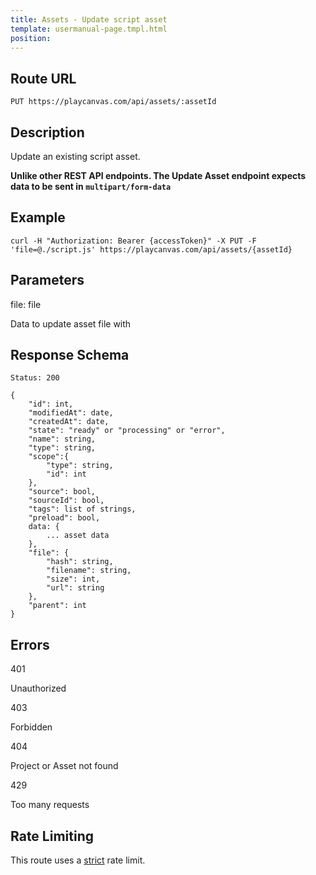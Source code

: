 ```yaml
---
title: Assets - Update script asset
template: usermanual-page.tmpl.html
position:
---
```


## Route URL

```none
PUT https://playcanvas.com/api/assets/:assetId
```

## Description

Update an existing script asset.

**Unlike other REST API endpoints. The Update Asset endpoint expects data to be sent in `multipart/form-data`**

## Example

```none
curl -H "Authorization: Bearer {accessToken}" -X PUT -F 'file=@./script.js' https://playcanvas.com/api/assets/{assetId}
```

## Parameters

<div class="params">
<div class="parameter"><span class="param">file: file</span><p></p>Data to update asset file with</div>
</div>

## Response Schema

```none
Status: 200
```

```none
{
    "id": int,
    "modifiedAt": date,
    "createdAt": date,
    "state": "ready" or "processing" or "error",
    "name": string,
    "type": string,
    "scope":{
        "type": string,
        "id": int
    },
    "source": bool,
    "sourceId": bool,
    "tags": list of strings,
    "preload": bool,
    data: {
        ... asset data
    },
    "file": {
        "hash": string,
        "filename": string,
        "size": int,
        "url": string
    },
    "parent": int
}
```

## Errors

<div class="params">
<div class="parameter"><span class="param">401</span><p>Unauthorized</p></div>
<div class="parameter"><span class="param">403</span><p>Forbidden</p></div>
<div class="parameter"><span class="param">404</span><p>Project or Asset not found</p></div>
<div class="parameter"><span class="param">429</span><p>Too many requests</p></div>
</div>

## Rate Limiting

This route uses a [strict][1] rate limit.

[1]: /user-manual/api#rate-limiting
